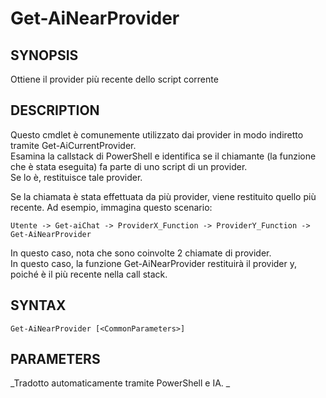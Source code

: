 ﻿---
external help file: powershai-help.xml
schema: 2.0.0
powershai: true
---

# Get-AiNearProvider

## SYNOPSIS <!--!= @#Synop !-->
Ottiene il provider più recente dello script corrente

## DESCRIPTION <!--!= @#Desc !-->
Questo cmdlet è comunemente utilizzato dai provider in modo indiretto tramite Get-AiCurrentProvider.  
Esamina la callstack di PowerShell e identifica se il chiamante (la funzione che è stata eseguita) fa parte di uno script di un provider.  
Se lo è, restituisce tale provider.

Se la chiamata è stata effettuata da più provider, viene restituito quello più recente. Ad esempio, immagina questo scenario:

	Utente -> Get-aiChat -> ProviderX_Function -> ProviderY_Function -> Get-AiNearProvider
	
In questo caso, nota che sono coinvolte 2 chiamate di provider.  
In questo caso, la funzione Get-AiNearProvider restituirà il provider y, poiché è il più recente nella call stack.

## SYNTAX <!--!= @#Syntax !-->

```
Get-AiNearProvider [<CommonParameters>]
```

## PARAMETERS <!--!= @#Params !-->




<!--PowershaiAiDocBlockStart-->
_Tradotto automaticamente tramite PowerShell e IA. 
_
<!--PowershaiAiDocBlockEnd-->
